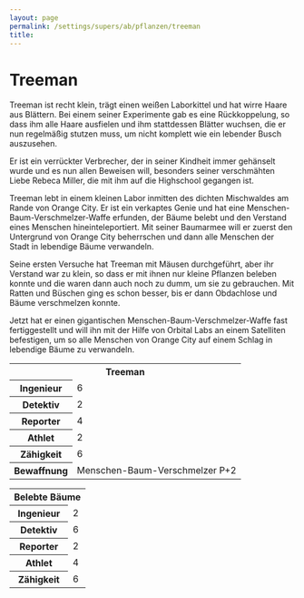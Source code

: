 ```yaml
---
layout: page
permalink: /settings/supers/ab/pflanzen/treeman
title: 
---
```


# Treeman

Treeman ist recht klein, trägt einen weißen Laborkittel und hat wirre Haare aus Blättern. Bei einem seiner Experimente gab es eine Rückkoppelung, so dass ihm alle Haare ausfielen und ihm stattdessen Blätter wuchsen, die er nun regelmäßig stutzen muss, um nicht komplett wie ein lebender Busch auszusehen.

Er ist ein verrückter Verbrecher, der in seiner Kindheit immer gehänselt wurde und es nun allen Beweisen will, besonders seiner verschmähten Liebe Rebeca Miller, die mit ihm auf die Highschool gegangen ist.

Treeman lebt in einem kleinen Labor inmitten des dichten Mischwaldes am Rande von Orange City. Er ist ein verkaptes Genie und hat eine Menschen-Baum-Verschmelzer-Waffe erfunden, der Bäume belebt und den Verstand eines Menschen hineinteleportiert. Mit seiner Baumarmee will er zuerst den Untergrund von Orange City beherrschen und dann alle Menschen der Stadt in lebendige Bäume verwandeln.

Seine ersten Versuche hat Treeman mit Mäusen durchgeführt, aber ihr Verstand war zu klein, so dass er mit ihnen nur kleine Pflanzen beleben konnte und die waren dann auch noch zu dumm, um sie zu gebrauchen. Mit Ratten und Büschen ging es schon besser, bis er dann Obdachlose und Bäume verschmelzen konnte.

Jetzt hat er einen gigantischen Menschen-Baum-Verschmelzer-Waffe fast fertiggestellt und will ihn mit der Hilfe von Orbital Labs an einem Satelliten befestigen, um so alle Menschen von Orange City auf einem Schlag in lebendige Bäume zu verwandeln.

<table>
<tbody>
<tr><th colspan="2">Treeman</th></tr>
<tr><th>Ingenieur</th><td>6</td></tr>
<tr><th>Detektiv</th><td>2</td></tr>
<tr><th>Reporter</th><td>4</td></tr>
<tr><th>Athlet</th><td>2</td></tr>
<tr><th>Zähigkeit</th><td>6</td></tr>
<tr><th>Bewaffnung</th><td>Menschen-Baum-Verschmelzer P+2</td></tr>
</tbody>
</table>
<table>
<tbody>
<tr><th colspan="2">Belebte Bäume</th></tr>
<tr><th>Ingenieur</th><td>2</td></tr>
<tr><th>Detektiv</th><td>6</td></tr>
<tr><th>Reporter</th><td>2</td></tr>
<tr><th>Athlet</th><td>4</td></tr>
<tr><th>Zähigkeit</th><td>6</td></tr>
</tbody>
</table>
